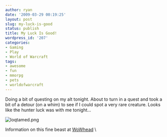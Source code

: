 ```yaml
---
author: ryan
date: '2009-03-29 00:19:25'
layout: post
slug: my-luck-is-good
status: publish
title: My Luck Is Good!
wordpress_id: '207'
categories:
- Gaming
- Play
- World of Warcraft
tags:
- awesome
- fun
- mmorpg
- pets
- worldofwarcraft
---
```


Doing a bit of questing on my alt tonight. About to turn in a quest and
took a bit of a detour (on a whim) to see if I could spot a very rare
creature. Looks like the hunter luck was with me tonight...

![loqtamed.png](http://sharp-eyed.org/wp-content/uploads/2009/03/loqtamed.png)

Information on this fine beast at
[WoWhead](http://www.wowhead.com/?npc=32517 "Loque'nahak <Mate of Har'koa>")
\

